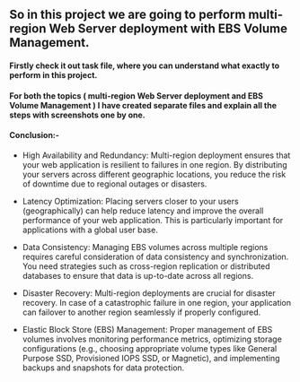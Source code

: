 ## So in this project we are going to perform multi-region Web Server deployment with EBS Volume Management.

####  Firstly check it out task file, where you can understand what exactly to perform in this project. 

####  For both the topics ( multi-region Web Server deployment and EBS Volume Management ) I have created separate files and explain all the steps with screenshots one by one.

#### Conclusion:- 

* High Availability and Redundancy: Multi-region deployment ensures that your web application is resilient to failures in one region. By distributing your servers across different            geographic locations, you reduce the risk of downtime due to regional outages or disasters.

* Latency Optimization: Placing servers closer to your users (geographically) can help reduce latency and improve the overall performance of your web application. This is particularly 
  important for applications with a global user base.

* Data Consistency: Managing EBS volumes across multiple regions requires careful consideration of data consistency and synchronization. You need strategies such as cross-region replication or distributed databases to ensure that data is up-to-date across all regions.

* Disaster Recovery: Multi-region deployments are crucial for disaster recovery. In case of a catastrophic failure in one region, your application can failover to another region seamlessly if properly configured.

* Elastic Block Store (EBS) Management: Proper management of EBS volumes involves monitoring performance metrics, optimizing storage configurations (e.g., choosing appropriate volume types like General Purpose SSD, Provisioned IOPS SSD, or Magnetic), and implementing backups and snapshots for data protection.

